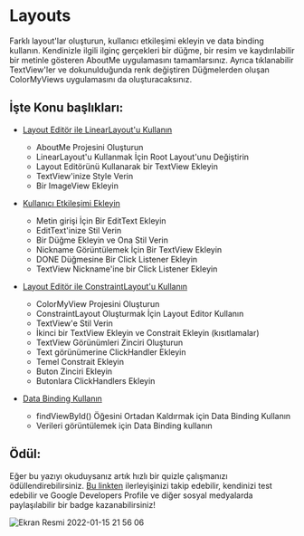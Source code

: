 # Layouts

Farklı layout'lar oluşturun, kullanıcı etkileşimi ekleyin ve data binding kullanın. Kendinizle ilgili ilginç gerçekleri bir düğme, bir resim ve kaydırılabilir bir metinle gösteren AboutMe uygulamasını tamamlarsınız. Ayrıca tıklanabilir TextView'ler ve dokunulduğunda renk değiştiren Düğmelerden oluşan ColorMyViews uygulamasını da oluşturacaksınız.

## İşte Konu başlıkları:

 - [Layout Editör ile LinearLayout'u Kullanın](https://github.com/serkanalc/Android-Kotlin-Fundamentals/blob/main/Part%2009%20-%20Repository%20&%20workManager%20/README.md)
    - AboutMe Projesini Oluşturun
    - LinearLayout'u Kullanmak İçin Root Layout'unu Değiştirin
    - Layout Editörünü Kullanarak bir TextView Ekleyin
    - TextView'inize Style Verin
    - Bir ImageView Ekleyin

 - [Kullanıcı Etkileşimi Ekleyin](https://github.com/serkanalc/Android-Kotlin-Fundamentals/blob/main/Part%2009%20-%20Repository%20&%20workManager%20/README.md)
    
    - Metin girişi İçin Bir EditText Ekleyin
    - EditText'inize Stil Verin
    - Bir Düğme Ekleyin ve Ona Stil Verin
    - Nickname Görüntülemek İçin Bir TextView Ekleyin
    - DONE Düğmesine Bir Click Listener Ekleyin
    - TextView Nickname'ine bir Click Listener Ekleyin

 - [Layout Editör ile ConstraintLayout'u Kullanın](https://github.com/serkanalc/Android-Kotlin-Fundamentals/tree/main/Part%2003%20-%20Layouts/Dok%C3%BCman%203%20-%20Layout%20Edit%C3%B6r%20ile%20ConstraintLayout'u%20Kullan%C4%B1n)

    - ColorMyView Projesini Oluşturun
    - ConstraintLayout Oluşturmak İçin Layout Editor Kullanın
    - TextView'e Stil Verin
    - İkinci bir TextView Ekleyin ve Constrait Ekleyin (kısıtlamalar)
    - TextView Görünümleri Zinciri Oluşturun
    - Text görünümerine ClickHandler Ekleyin
    - Temel Constrait Ekleyin
    - Buton Zinciri Ekleyin
    - Butonlara ClickHandlers Ekleyin

- [Data Binding Kullanın](https://github.com/serkanalc/Android-Kotlin-Fundamentals/tree/main/Part%2003%20-%20Layouts/Dok%C3%BCman%204%20-%20Data%20binding%20Kullan%C4%B1n)

    - findViewById() Öğesini Ortadan Kaldırmak için Data Binding Kullanın
    - Verileri görüntülemek için Data Binding kullanın

## Ödül:

Eğer bu yazıyı okuduysanız artık hızlı bir quizle çalışmanızı ödüllendirebilirsiniz. [Bu linkten](https://developer.android.com/courses/quizzes/kotlin-fundamentals-three/kotlin-fundamentals-three?authuser=6&continue=https%3A%2F%2Fdeveloper.android.com%2Fcourses%2Fpathways%2Fkotlin-fundamentals-three%3Fauthuser%3D6%23quiz-%2Fcourses%2Fquizzes%2Fkotlin-fundamentals-three%2Fkotlin-fundamentals-three) ilerleyişinizi takip edebilir, kendinizi test edebilir ve Google Developers Profile ve diğer sosyal medyalarda paylaşılabilir bir badge kazanabilirsiniz!

![Ekran Resmi 2022-01-15 21 56 06](https://user-images.githubusercontent.com/70329389/149634426-0d82b36b-6e60-4525-9d3b-d96b87a8cc82.png)

